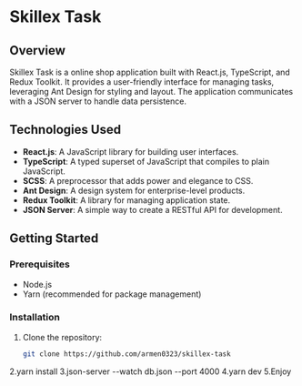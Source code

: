 # Skillex Task

## Overview

Skillex Task is a online shop application built with React.js, TypeScript, and Redux Toolkit. It provides a user-friendly interface for managing tasks, leveraging Ant Design for styling and layout. The application communicates with a JSON server to handle data persistence.

## Technologies Used

- **React.js**: A JavaScript library for building user interfaces.
- **TypeScript**: A typed superset of JavaScript that compiles to plain JavaScript.
- **SCSS**: A preprocessor that adds power and elegance to CSS.
- **Ant Design**: A design system for enterprise-level products.
- **Redux Toolkit**: A library for managing application state.
- **JSON Server**: A simple way to create a RESTful API for development.

## Getting Started

### Prerequisites

- Node.js
- Yarn (recommended for package management)

### Installation

1. Clone the repository:
   ```bash
   git clone https://github.com/armen0323/skillex-task
2.yarn install
3.json-server --watch db.json --port 4000
4.yarn dev
5.Enjoy
